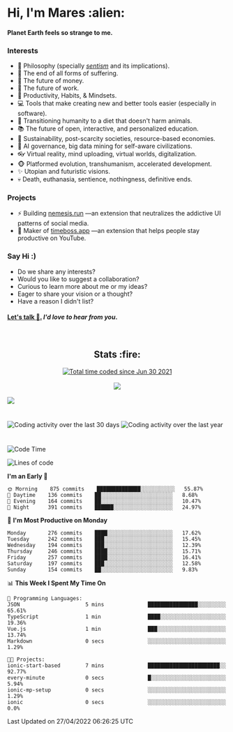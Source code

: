 <h1>Hi, I'm Mares :alien:</h1>

#### Planet Earth feels so strange to me.

### **Interests**

- 🌊 Philosophy (specially [_sentism_][sentismmedium] and its implications).
- 🎯 The end of all forms of suffering.
- 💸 The future of money.
- 💼 The future of work.
- 🧠 Productivity, Habits, & Mindsets.
- 💻 Tools that make creating new and better tools easier (especially in software).
- 🥗 Transitioning humanity to a diet that doesn't harm animals.
- 📚 The future of open, interactive, and personalized education.
- 🌱 Sustainability, post-scarcity societies, resource-based economies.
- 🤖 AI governance, big data mining for self-aware civilizations.
- 👓 Virtual reality, mind uploading, virtual worlds, digitalization.
- 🐵 Platformed evolution, transhumanism, accelerated development.
- ✨ Utopian and futuristic visions.
- 💀 Death, euthanasia, sentience, nothingness, definitive ends.


### **Projects**

- ⚡ Building [nemesis.run](https://nemesis.run) —an extension that neutralizes the addictive UI patterns of social media.
- 💎 Maker of [timeboss.app](https://timeboss.app) —an extension that helps people stay productive on YouTube.


### **Say Hi :)**

- Do we share any interests?
- Would you like to suggest a collaboration?
- Curious to learn more about me or my ideas?
- Eager to share your vision or a thought?
- Have a reason I didn't list?

#### [Let's talk :wave:.](mailto:mareszhar@gmail.com) _I'd love to hear from you_.

[sentismmedium]: https://medium.com/@mareszhar/born-a-prisoner-a-reflection-about-life-its-struggles-and-a-plan-to-escape-d8566ce9b026

<br>

<h2 align="center">Stats :fire:</h2>

<div align="center">
  <a href="https://wakatime.com/@cfdc0e0d-4860-4b62-9ff0-cb659185525e">
    <img src="https://wakatime.com/badge/user/cfdc0e0d-4860-4b62-9ff0-cb659185525e.svg" alt="Total time coded since Jun 30 2021" />
  </a>
</div>

<br>

<!-- 
Add or remove this: 
&dates=B1AAB3FF 
...or this...
&date_format=M%20j%5B%2C%20Y%5D
from the *streak stats URL below* if they get bugged and aren't updating: 
-->

<div align="center">
  <img src="https://github-readme-streak-stats.herokuapp.com?user=mareszhar&theme=black-ice&hide_border=true&stroke=FFFFFF15&ring=DF8FFE&fire=DF8FFE&currStreakLabel=DF8FFE&background=1A232A&currStreakNum=86FFAB&dates=B1AAB3FF&date_format=M%20j%5B%2C%20Y%5D">
</div>

<br>

<img src="https://activity-graph.herokuapp.com/graph?username=mareszhar&theme=nord&bg_color=00000000&color=979797&line=DF8FFE&point=00000000&area=true&hide_border=true">

<br>

<h1></h1>

<img src="https://wakatime.com/share/@mares/5df0ff02-9c79-41b4-b540-51dc9c65a57b.svg" alt="Coding activity over the last 30 days" />
<img src="https://wakatime.com/share/@mares/ea89ba71-f374-40af-930c-e0655909fe37.svg" alt="Coding activity over the last year" />

<h1></h1>

<!--START_SECTION:waka-->
![Code Time](http://img.shields.io/badge/Code%20Time-515%20hrs%2056%20mins-blue)

![Lines of code](https://img.shields.io/badge/From%20Hello%20World%20I%27ve%20Written-132%20Thousand%20lines%20of%20code-blue)

**I'm an Early 🐤** 

```text
🌞 Morning    875 commits    ██████████████░░░░░░░░░░░   55.87% 
🌆 Daytime    136 commits    ██░░░░░░░░░░░░░░░░░░░░░░░   8.68% 
🌃 Evening    164 commits    ██░░░░░░░░░░░░░░░░░░░░░░░   10.47% 
🌙 Night      391 commits    ██████░░░░░░░░░░░░░░░░░░░   24.97%

```
📅 **I'm Most Productive on Monday** 

```text
Monday       276 commits    ████░░░░░░░░░░░░░░░░░░░░░   17.62% 
Tuesday      242 commits    ███░░░░░░░░░░░░░░░░░░░░░░   15.45% 
Wednesday    194 commits    ███░░░░░░░░░░░░░░░░░░░░░░   12.39% 
Thursday     246 commits    ████░░░░░░░░░░░░░░░░░░░░░   15.71% 
Friday       257 commits    ████░░░░░░░░░░░░░░░░░░░░░   16.41% 
Saturday     197 commits    ███░░░░░░░░░░░░░░░░░░░░░░   12.58% 
Sunday       154 commits    ██░░░░░░░░░░░░░░░░░░░░░░░   9.83%

```


📊 **This Week I Spent My Time On** 

```text
💬 Programming Languages: 
JSON                     5 mins              ████████████████░░░░░░░░░   65.61% 
TypeScript               1 min               ████░░░░░░░░░░░░░░░░░░░░░   19.36% 
Vue.js                   1 min               ███░░░░░░░░░░░░░░░░░░░░░░   13.74% 
Markdown                 0 secs              ░░░░░░░░░░░░░░░░░░░░░░░░░   1.29%

🐱‍💻 Projects: 
ionic-start-based        7 mins              ███████████████████████░░   92.77% 
every-minute             0 secs              █░░░░░░░░░░░░░░░░░░░░░░░░   5.94% 
ionic-mp-setup           0 secs              ░░░░░░░░░░░░░░░░░░░░░░░░░   1.29% 
ionic                    0 secs              ░░░░░░░░░░░░░░░░░░░░░░░░░   0.0%

```


 Last Updated on 27/04/2022 06:26:25 UTC
<!--END_SECTION:waka-->
